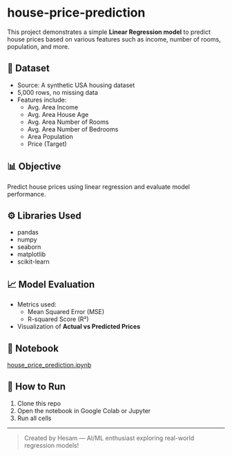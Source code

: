 # house-price-prediction
This project demonstrates a simple **Linear Regression model** to predict house prices based on various features such as income, number of rooms, population, and more.

## 📁 Dataset
- Source: A synthetic USA housing dataset
- 5,000 rows, no missing data
- Features include:
  - Avg. Area Income
  - Avg. Area House Age
  - Avg. Area Number of Rooms
  - Avg. Area Number of Bedrooms
  - Area Population
  - Price (Target)

## 📊 Objective
Predict house prices using linear regression and evaluate model performance.

## ⚙️ Libraries Used
- pandas
- numpy
- seaborn
- matplotlib
- scikit-learn

## 📈 Model Evaluation
- Metrics used:
  - Mean Squared Error (MSE)
  - R-squared Score (R²)
- Visualization of **Actual vs Predicted Prices**

## 📓 Notebook
[house_price_prediction.ipynb](./house_price_prediction.ipynb)

## 🚀 How to Run
1. Clone this repo
2. Open the notebook in Google Colab or Jupyter
3. Run all cells

---

> Created by Hesam — AI/ML enthusiast exploring real-world regression models!
